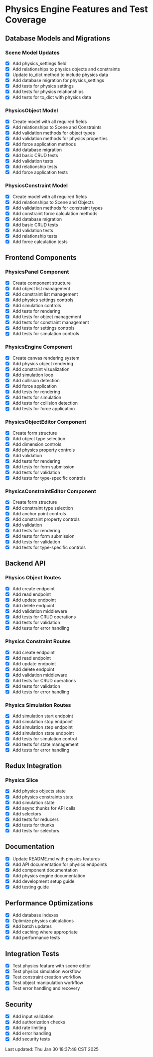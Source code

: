 # Physics Engine Features and Test Coverage

## Database Models and Migrations

### Scene Model Updates
- [x] Add physics_settings field
- [x] Add relationships to physics objects and constraints
- [x] Update to_dict method to include physics data
- [x] Add database migration for physics_settings
- [x] Add tests for physics settings
- [x] Add tests for physics relationships
- [x] Add tests for to_dict with physics data

### PhysicsObject Model
- [x] Create model with all required fields
- [x] Add relationships to Scene and Constraints
- [x] Add validation methods for object types
- [x] Add validation methods for physics properties
- [x] Add force application methods
- [x] Add database migration
- [x] Add basic CRUD tests
- [x] Add validation tests
- [x] Add relationship tests
- [x] Add force application tests

### PhysicsConstraint Model
- [x] Create model with all required fields
- [x] Add relationships to Scene and Objects
- [x] Add validation methods for constraint types
- [x] Add constraint force calculation methods
- [x] Add database migration
- [x] Add basic CRUD tests
- [x] Add validation tests
- [x] Add relationship tests
- [x] Add force calculation tests

## Frontend Components

### PhysicsPanel Component
- [x] Create component structure
- [x] Add object list management
- [x] Add constraint list management
- [x] Add physics settings controls
- [x] Add simulation controls
- [x] Add tests for rendering
- [x] Add tests for object management
- [x] Add tests for constraint management
- [x] Add tests for settings controls
- [x] Add tests for simulation controls

### PhysicsEngine Component
- [x] Create canvas rendering system
- [x] Add physics object rendering
- [x] Add constraint visualization
- [x] Add simulation loop
- [x] Add collision detection
- [x] Add force application
- [x] Add tests for rendering
- [x] Add tests for simulation
- [x] Add tests for collision detection
- [x] Add tests for force application

### PhysicsObjectEditor Component
- [x] Create form structure
- [x] Add object type selection
- [x] Add dimension controls
- [x] Add physics property controls
- [x] Add validation
- [x] Add tests for rendering
- [x] Add tests for form submission
- [x] Add tests for validation
- [x] Add tests for type-specific controls

### PhysicsConstraintEditor Component
- [x] Create form structure
- [x] Add constraint type selection
- [x] Add anchor point controls
- [x] Add constraint property controls
- [x] Add validation
- [x] Add tests for rendering
- [x] Add tests for form submission
- [x] Add tests for validation
- [x] Add tests for type-specific controls

## Backend API

### Physics Object Routes
- [x] Add create endpoint
- [x] Add read endpoint
- [x] Add update endpoint
- [x] Add delete endpoint
- [x] Add validation middleware
- [x] Add tests for CRUD operations
- [x] Add tests for validation
- [x] Add tests for error handling

### Physics Constraint Routes
- [x] Add create endpoint
- [x] Add read endpoint
- [x] Add update endpoint
- [x] Add delete endpoint
- [x] Add validation middleware
- [x] Add tests for CRUD operations
- [x] Add tests for validation
- [x] Add tests for error handling

### Physics Simulation Routes
- [x] Add simulation start endpoint
- [x] Add simulation stop endpoint
- [x] Add simulation step endpoint
- [x] Add simulation state endpoint
- [x] Add tests for simulation control
- [x] Add tests for state management
- [x] Add tests for error handling

## Redux Integration

### Physics Slice
- [x] Add physics objects state
- [x] Add physics constraints state
- [x] Add simulation state
- [x] Add async thunks for API calls
- [x] Add selectors
- [x] Add tests for reducers
- [x] Add tests for thunks
- [x] Add tests for selectors

## Documentation
- [x] Update README.md with physics features
- [x] Add API documentation for physics endpoints
- [x] Add component documentation
- [x] Add physics engine documentation
- [x] Add development setup guide
- [x] Add testing guide

## Performance Optimizations
- [x] Add database indexes
- [x] Optimize physics calculations
- [x] Add batch updates
- [x] Add caching where appropriate
- [x] Add performance tests

## Integration Tests
- [x] Test physics feature with scene editor
- [x] Test physics simulation workflow
- [x] Test constraint creation workflow
- [x] Test object manipulation workflow
- [x] Test error handling and recovery

## Security
- [x] Add input validation
- [x] Add authorization checks
- [x] Add rate limiting
- [x] Add error handling
- [x] Add security tests

Last updated: Thu Jan 30 18:37:48 CST 2025
